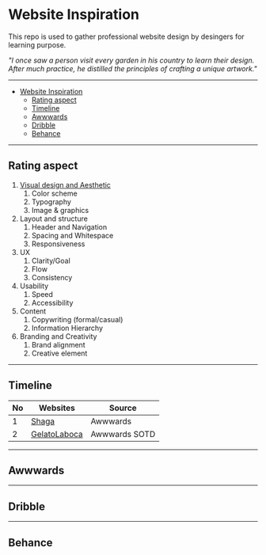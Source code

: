 # Website Inspiration

This repo is used to gather professional website design by desingers for learning purpose.

*"I once saw a person visit every garden in his country to learn their design. After much practice, he distilled the principles of crafting a unique artwork."*

---

- [Website Inspiration](#website-inspiration)
  - [Rating aspect](#rating-aspect)
  - [Timeline](#timeline)
  - [Awwwards](#awwwards)
  - [Dribble](#dribble)
  - [Behance](#behance)

---

## Rating aspect

1. [Visual design and Aesthetic](./DesignStyles/README.md)
   1. Color scheme
   2. Typography
   3. Image & graphics
2. Layout and structure
   1. Header and Navigation
   2. Spacing and Whitespace
   3. Responsiveness
3. UX
   1. Clarity/Goal
   2. Flow
   3. Consistency
4. Usability
   1. Speed
   2. Accessibility
5. Content
   1. Copywriting (formal/casual)
   2. Information Hierarchy
6. Branding and Creativity
   1. Brand alignment
   2. Creative element

---

## Timeline

| No  | Websites                                    | Source        |
| --- | ------------------------------------------- | ------------- |
| 1   | [ Shaga ](https://www.odyssey.shaga.xyz/)   | Awwwards      |
| 2   | [ GelatoLaboca ](https://gelatolaboca.com/) | Awwwards SOTD |


---

## Awwwards


---

## Dribble


---

## Behance
